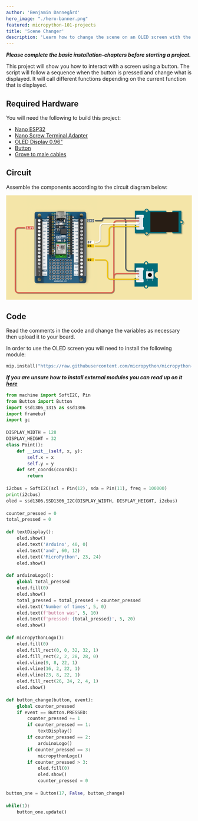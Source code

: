 ```yaml
---
author: 'Benjamin Dannegård'
hero_image: "./hero-banner.png"
featured: micropython-101-projects
title: 'Scene Changer'
description: 'Learn how to change the scene on an OLED screen with the press of a button'
---
```

***Please complete the basic installation-chapters before starting a project.***

This project will show you how to interact with a screen using a button. The script will follow a sequence when the button is pressed and change what is displayed. It will call different functions depending on the current function that is displayed.

## Required Hardware

You will need the following to build this project:

- [Nano ESP32](https://store.arduino.cc/products/nano-esp32)
- [Nano Screw Terminal Adapter](https://store.arduino.cc/products/nano-screw-terminal)
- [OLED Display 0.96"](https://store.arduino.cc/products/grove-oled-display-0-96)
- [Button](https://store.arduino.cc/products/grove-button-p)
- [Grove to male cables](https://store.arduino.cc/products/grove-4-pin-male-to-grove-4-pin-cable-5-pcs)

## Circuit

Assemble the components according to the circuit diagram below:

![Circuit for the scene changer](assets/scene-changer.png)

## Code

Read the comments in the code and change the variables as necessary then upload it to your board.

In order to use the OLED screen you will need to install the following module:

```python
mip.install("https://raw.githubusercontent.com/micropython/micropython-lib/master/micropython/drivers/display/ssd1306/ssd1306.py")
```

***If you are unsure how to install external modules you can read up on it [here](https://docs.arduino.cc/micropython-course/course/introduction-python#external-modules)***

```python
from machine import SoftI2C, Pin
from Button import Button
import ssd1306_1315 as ssd1306
import framebuf
import gc
​
DISPLAY_WIDTH = 128
DISPLAY_HEIGHT = 32
class Point():
    def __init__(self, x, y):
        self.x = x
        self.y = y
    def set_coords(coords):
        return
​
i2cbus = SoftI2C(scl = Pin(12), sda = Pin(11), freq = 100000)
print(i2cbus)
oled = ssd1306.SSD1306_I2C(DISPLAY_WIDTH, DISPLAY_HEIGHT, i2cbus)
​
counter_pressed = 0
total_pressed = 0
​
def textDisplay():
    oled.show()
    oled.text('Arduino', 40, 0)
    oled.text('and', 60, 12)
    oled.text('MicroPython', 23, 24)
    oled.show()
​
def arduinoLogo():
    global total_pressed
    oled.fill(0)
    oled.show()
    total_pressed = total_pressed + counter_pressed
    oled.text('Number of times', 5, 0)
    oled.text(f'button was', 5, 10)
    oled.text(f'pressed: {total_pressed}', 5, 20)
    oled.show()
​
def micropythonLogo():
    oled.fill(0)
    oled.fill_rect(0, 0, 32, 32, 1)
    oled.fill_rect(2, 2, 28, 28, 0)
    oled.vline(9, 8, 22, 1)
    oled.vline(16, 2, 22, 1)
    oled.vline(23, 8, 22, 1)
    oled.fill_rect(26, 24, 2, 4, 1)
    oled.show()
        
def button_change(button, event):
    global counter_pressed
    if event == Button.PRESSED:
        counter_pressed += 1
        if counter_pressed == 1:
            textDisplay()
        if counter_pressed == 2:
            arduinoLogo()
        if counter_pressed == 3:
            micropythonLogo()
        if counter_pressed > 3:
            oled.fill(0)
            oled.show()
            counter_pressed = 0
        
button_one = Button(17, False, button_change)
​
while(1):
    button_one.update()
```